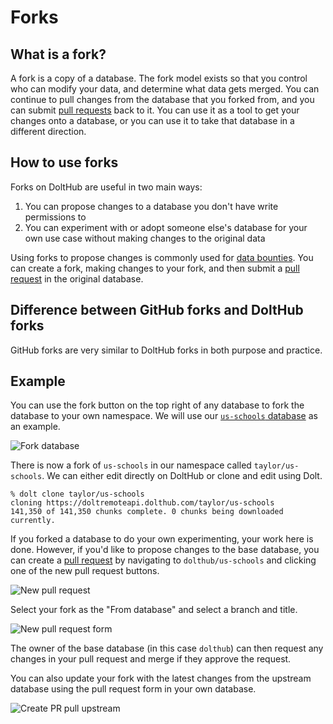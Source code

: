 # Forks

## What is a fork?

A fork is a copy of a database. The fork model exists so that you control who can modify your data, and determine what data gets merged. You can continue to pull changes from the database that you forked from, and you can submit [pull requests](prs.md) back to it. You can use it as a tool to get your changes onto a database, or you can use it to take that database in a different direction.

## How to use forks

Forks on DoltHub are useful in two main ways:

1. You can propose changes to a database you don't have write permissions to
2. You can experiment with or adopt someone else's database for your own use case without making changes to the original data

Using forks to propose changes is commonly used for [data bounties](../../introduction/getting-started/data-bounties.md). You can create a fork, making changes to your fork, and then submit a [pull request](prs.md) in the original database.

## Difference between GitHub forks and DoltHub forks

GitHub forks are very similar to DoltHub forks in both purpose and practice.

## Example

You can use the fork button on the top right of any database to fork the database to your own namespace. We will use our [`us-schools` database](https://www.dolthub.com/repositories/dolthub/us-schools) as an example.

![Fork database](../../.gitbook/assets/fork-database.png)

There is now a fork of `us-schools` in our namespace called `taylor/us-schools`. We can either edit directly on DoltHub or clone and edit using Dolt.

```
% dolt clone taylor/us-schools
cloning https://doltremoteapi.dolthub.com/taylor/us-schools
141,350 of 141,350 chunks complete. 0 chunks being downloaded currently.
```

If you forked a database to do your own experimenting, your work here is done. However, if you'd like to propose changes to the base database, you can create a [pull request](prs.md) by navigating to `dolthub/us-schools` and clicking one of the new pull request buttons.

![New pull request](../../.gitbook/assets/new-pull-request.png)

Select your fork as the "From database" and select a branch and title.

![New pull request form](../../.gitbook/assets/new-pull-request-form.png)

The owner of the base database (in this case `dolthub`) can then request any changes in your pull request and merge if they approve the request.

You can also update your fork with the latest changes from the upstream database using the pull request form in your own database.

![Create PR pull upstream](../../.gitbook/assets/new-pull-upstream-db.png)

